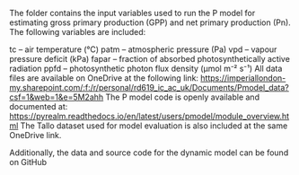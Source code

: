 The folder contains the input variables used to run the P model for estimating gross primary production (GPP) and net primary production (Pn). The following variables are included:

tc – air temperature (°C)
patm – atmospheric pressure (Pa)
vpd – vapour pressure deficit (kPa)
fapar – fraction of absorbed photosynthetically active radiation
ppfd – photosynthetic photon flux density (µmol m⁻² s⁻¹)
All data files are available on OneDrive at the following link:
https://imperiallondon-my.sharepoint.com/:f:/r/personal/rd619_ic_ac_uk/Documents/Pmodel_data?csf=1&web=1&e=5M2ahh
The P model code is openly available and documented at:
https://pyrealm.readthedocs.io/en/latest/users/pmodel/module_overview.html
The Tallo dataset used for model evaluation is also included at the same OneDrive link.

Additionally, the data and source code for the dynamic model can be found on GitHub
